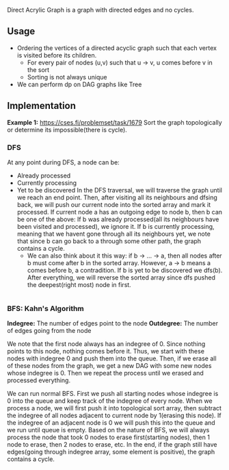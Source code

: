 Direct Acrylic Graph is a graph with directed edges and no cycles.
## Usage
- Ordering the vertices of a directed acyclic graph such that each vertex is visited before its children.
  - For every pair of nodes (u,v) such that u -> v, u comes before v in the sort
  - Sorting is not always unique
- We can perform dp on DAG graphs like Tree


## Implementation
**Example 1:** https://cses.fi/problemset/task/1679
Sort the graph topologically or determine its impossible(there is cycle).

### DFS
At any point during DFS, a node can be:
- Already processed
- Currently processing
- Yet to be discovered
In the DFS traversal, we will traverse the graph until we reach an end point. Then, after visiting all its neighbours and dfsing back, we will push our current node into the sorted array and mark it processed.
If current node a has an outgoing edge to node b, then b can be one of the above:
If b was already processed(all its neighbours have been visited and processed), we ignore it.
If b is currently processing, meaning that we havent gone through all its neighbours yet, we note that since b can go back to a through some other path, the graph contains a cycle.
  - We can also think about it this way: if b -> ... -> a, then all nodes after b must come after b in the sorted array. However, a -> b means a comes before b, a contradition.
If b is yet to be discovered we dfs(b).
After everything, we will reverse the sorted array since dfs pushed the deepest(right most) node in first.


```cpp

```


### BFS: Kahn's Algorithm
**Indegree:** The number of edges point to the node
**Outdegree:** The number of edges going from the node

We note that the first node always has an indegree of 0. Since nothing points to this node, nothing comes before it. Thus, we start with these nodes with indegree 0 and push them into the queue. Then, if we erase all of these nodes from the graph, we get a new DAG with some new nodes whose indegree is 0. Then we repeat the process until we erased and processed everything. 

We can run normal BFS. First we push all starting nodes whose indegree is 0 into the queue and keep track of the indegree of every node. When we process a node, we will first push it into topological sort array, then subtract the indegree of all nodes adjacent to current node by 1(erasing this node). If the indegree of an adjacent node is 0 we will push this into the queue and we run until queue is empty. Based on the nature of BFS, we will always process the node that took 0 nodes to erase first(starting nodes), then 1 node to erase, then 2 nodes to erase, etc.
In the end, if the graph still have edges(going through indegree array, some element is positive), the graph contains a cycle.

```cpp

```
